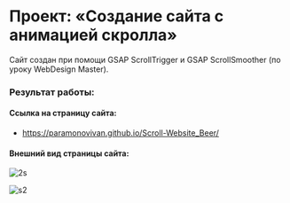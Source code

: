 # Проект: «Cоздание сайта с анимацией скролла»

Сайт создан при помощи GSAP ScrollTrigger и GSAP ScrollSmoother (по уроку WebDesign Master).

### Результат работы:

#### Ссылка на страницу сайта:

+ https://paramonovivan.github.io/Scroll-Website_Beer/

#### Внешний вид страницы сайта:

![2s](https://github.com/ParamonovIvan/Scroll-Website_Paranoid-Brewery/assets/131868856/26817c5b-6591-4218-8faf-495b9fc3ba47)

![s2](https://github.com/ParamonovIvan/Scroll-website-_Paranoid-Brewery/assets/131868856/e060d450-4978-4995-8c98-36e2e1d7be93)



